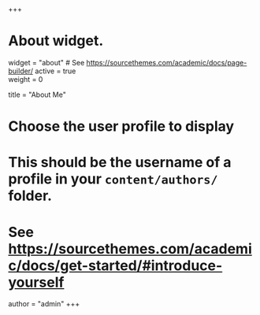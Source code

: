+++
# About widget.
widget = "about"  # See https://sourcethemes.com/academic/docs/page-builder/
active = true  
weight = 0  

title = "About Me"

# Choose the user profile to display
# This should be the username of a profile in your `content/authors/` folder.
# See https://sourcethemes.com/academic/docs/get-started/#introduce-yourself
author = "admin"
+++
